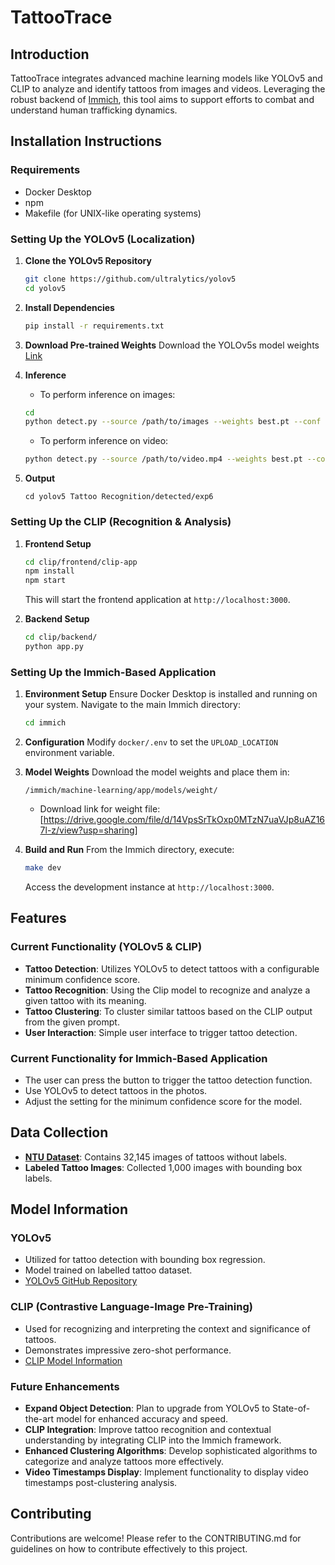 # TattooTrace

## Introduction

TattooTrace integrates advanced machine learning models like YOLOv5 and CLIP to analyze and identify tattoos from images and videos. Leveraging the robust backend of [Immich](https://github.com/immich-app/immich), this tool aims to support efforts to combat and understand human trafficking dynamics.

## Installation Instructions

### Requirements
- Docker Desktop
- npm
- Makefile (for UNIX-like operating systems)

### Setting Up the YOLOv5 (Localization)

1. **Clone the YOLOv5 Repository**
    ```bash
    git clone https://github.com/ultralytics/yolov5
    cd yolov5
    ```

2. **Install Dependencies**
    ```bash
    pip install -r requirements.txt
    ```

3. **Download Pre-trained Weights**
Download the YOLOv5s model weights [Link](https://drive.google.com/file/d/14VpsSrTkOxp0MTzN7uaVJp8uAZ167l-z/view?usp=sharing)

4. **Inference**
    - To perform inference on images:
    ```bash
    cd 
    python detect.py --source /path/to/images --weights best.pt --conf 0.25
    ```
    - To perform inference on video:
    ```bash
    python detect.py --source /path/to/video.mp4 --weights best.pt --conf 0.25
    ```
5. **Output**
   ```
   cd yolov5 Tattoo Recognition/detected/exp6
   ```

### Setting Up the CLIP (Recognition & Analysis)

1. **Frontend Setup**
    ```bash
    cd clip/frontend/clip-app
    npm install
    npm start
    ```
   This will start the frontend application at `http://localhost:3000`.

2. **Backend Setup**
    ```bash
    cd clip/backend/
    python app.py
    ```

### Setting Up the Immich-Based Application

1. **Environment Setup**
    Ensure Docker Desktop is installed and running on your system. Navigate to the main Immich directory:
    ```bash
    cd immich
    ```

2. **Configuration**
    Modify `docker/.env` to set the `UPLOAD_LOCATION` environment variable.

3. **Model Weights**
    Download the model weights and place them in:
    ```
    /immich/machine-learning/app/models/weight/
    ```
    - Download link for weight file: [https://drive.google.com/file/d/14VpsSrTkOxp0MTzN7uaVJp8uAZ167l-z/view?usp=sharing]

4. **Build and Run**
    From the Immich directory, execute:
    ```bash
    make dev
    ```
   Access the development instance at `http://localhost:3000`.

## Features

### Current Functionality (YOLOv5 & CLIP)
- **Tattoo Detection**: Utilizes YOLOv5 to detect tattoos with a configurable minimum confidence score.
- **Tattoo Recognition**: Using the Clip model to recognize and analyze a given tattoo with its meaning.
- **Tattoo Clustering**: To cluster similar tattoos based on the CLIP output from the given prompt.
- **User Interaction**: Simple user interface to trigger tattoo detection.

### Current Functionality for Immich-Based Application
- The user can press the button to trigger the tattoo detection function.
- Use YOLOv5 to detect tattoos in the photos.
- Adjust the setting for the minimum confidence score for the model.

## Data Collection
- **[NTU Dataset](https://github.com/xiamenwcy/NTU_Dataset/blob/master/README.md)**: Contains 32,145 images of tattoos without labels.
- **Labeled Tattoo Images**: Collected 1,000 images with bounding box labels.

## Model Information

### YOLOv5
- Utilized for tattoo detection with bounding box regression.
- Model trained on labelled tattoo dataset.
- [YOLOv5 GitHub Repository](https://github.com/ultralytics/yolov5)

### CLIP (Contrastive Language-Image Pre-Training)
- Used for recognizing and interpreting the context and significance of tattoos.
- Demonstrates impressive zero-shot performance.
- [CLIP Model Information](https://openai.com/research/clip)

### Future Enhancements
- **Expand Object Detection**: Plan to upgrade from YOLOv5 to State-of-the-art model for enhanced accuracy and speed.
- **CLIP Integration**: Improve tattoo recognition and contextual understanding by integrating CLIP into the Immich framework.
- **Enhanced Clustering Algorithms**: Develop sophisticated algorithms to categorize and analyze tattoos more effectively.
- **Video Timestamps Display**: Implement functionality to display video timestamps post-clustering analysis.

## Contributing
Contributions are welcome! Please refer to the CONTRIBUTING.md for guidelines on how to contribute effectively to this project.
